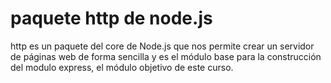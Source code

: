 # paquete http de node.js
http es un paquete del core de Node.js que nos permite crear un servidor de páginas web de forma sencilla y es el módulo base para la construcción del modulo express, el módulo objetivo de este curso.

 
